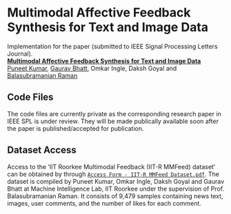 Multimodal Affective Feedback Synthesis for Text and Image Data
================================================

Implementation for the paper (submitted to IEEE Signal Processing Letters Journal). <br>
**[Multimodal Affective Feedback Synthesis for Text and Image Data][1]**<br>
[Puneet Kumar](https://puneet-kr.github.io/), [Gaurav Bhatt](http://deeplearn-ai.com/), Omkar Ingle, Daksh Goyal and [Balasubramanian Raman](http://faculty.iitr.ac.in/~balarfma/)  

## Code Files
The code files are currently private as the corresponding research paper in IEEE SPL is under review. They will be made publically available soon after the paper is published/accepted for publication.

Dataset Access
--------------
Access to the ‘IIT Roorkee Multimodal Feedback (IIT-R MMFeed) dataset’ can be obtained by through [`Access Form - IIT-R MMFeed Dataset.pdf`][2]. The dataset is compiled by Puneet Kumar, Omkar Ingle, Daksh Goyal and Gaurav Bhatt at Machine Intelligence Lab, IIT Roorkee under the supervision of Prof. Balasubramanian Raman. It consists of 9,479 samples containing news text, images, user comments, and the number of likes for each comment.

[1]: https://ieeexplore.ieee.org/xpl/RecentIssue.jsp?punumber=97
[2]:https://github.com/MIntelligence-Group/MMFeed/blob/main/Access%20Form%20-%20IIT-R%20MMFeed%20Dataset.pdf
